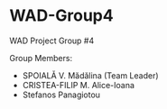 # WAD-Group4
WAD Project Group #4 

Group Members:
- SPOIALĂ V. Mădălina (Team Leader)
- CRISTEA-FILIP M. Alice-Ioana
- Stefanos Panagiotou
